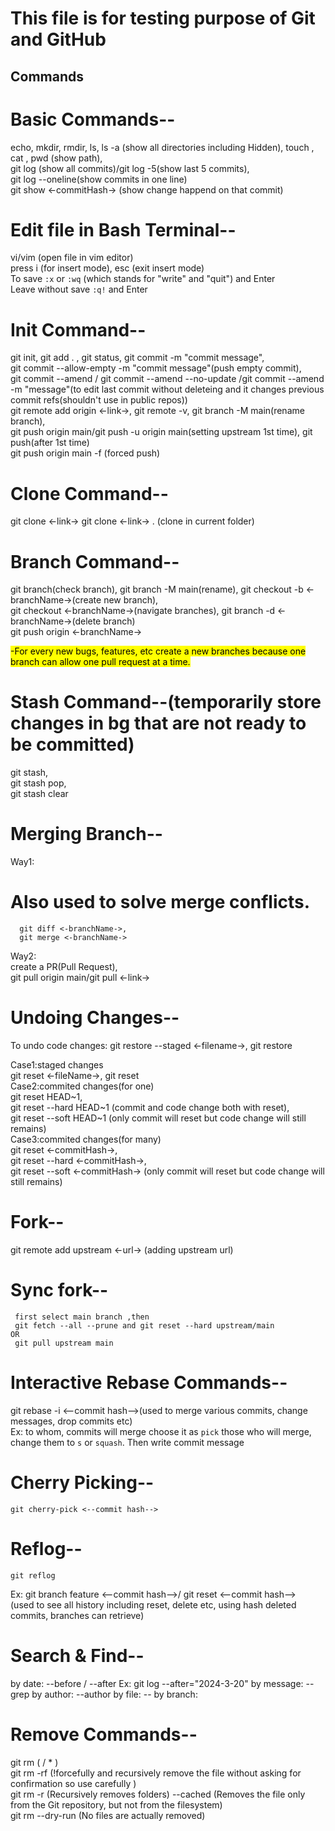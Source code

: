 # This file is for testing purpose of Git and GitHub
## Commands

# Basic Commands--<br>

  echo,
  mkdir,
  rmdir,
  ls,
  ls -a (show all directories including Hidden),
  touch <filename>,
  cat <filename>,
  pwd (show path),<br>
  git log (show all commits)/git log -5(show last 5 commits),<br>
  git log --oneline(show commits in one line)<br>
  git show <-commitHash-> (show change happend on that commit)

# Edit file in Bash Terminal--<br>
  vi/vim <filename> (open file in vim editor)<br>
  press i (for insert mode), esc (exit insert mode)<br>
  To save `:x` or `:wq` (which stands for "write" and "quit") and Enter <br>
  Leave without save `:q!` and Enter


# Init Command--<br>

  git init, git add . , git status, git commit -m "commit message",<br>
  git commit --allow-empty -m "commit message"(push empty commit),<br>
  git commit --amend / git commit --amend --no-update /git commit --amend -m "message"(to edit last commit without deleteing and it changes previous commit refs(shouldn't use in public repos))<br>
  git remote add origin <-link->, git remote -v, git branch -M main(rename branch), <br>
  git push origin main/git push -u origin main(setting upstream 1st time), git push(after 1st time) <br>
  git push origin main -f (forced push)<br>

# Clone Command--<br>

  git clone <-link->
  git clone <-link-> . (clone in current folder)

# Branch Command--<br>

  git branch(check branch), git branch -M main(rename), git checkout -b <-branchName->(create new branch),<br>
  git checkout <-branchName->(navigate branches), git branch -d <-branchName->(delete branch)<br>
  git push origin <-branchName->

  <mark>-For every new bugs, features, etc create a new branches because one branch can allow 
  one pull request at a time.</mark>


# Stash Command--(temporarily store changes in bg that are not ready to be committed)<br>
  git stash,<br>
  git stash pop,<br>
  git stash clear<br>

# Merging Branch--<br>

Way1:<br>

# Also used to solve merge conflicts.

      git diff <-branchName->,
      git merge <-branchName->

Way2:<br>
  create a PR(Pull Request),<br>
  git pull origin main/git pull <-link->

# Undoing Changes--<br>

To undo code changes:
  git restore --staged <-filename->, git restore<br>

Case1:staged changes <br>
  git reset <-fileName->,
  git reset
<br>
Case2:commited changes(for one)<br>
  git reset HEAD~1,<br>
  git reset --hard HEAD~1 (commit and code change both with reset),<br>
  git reset --soft HEAD~1 (only commit will reset but code change will still remains)<br>
Case3:commited changes(for many)<br>
  git reset <-commitHash->,<br>
  git reset --hard <-commitHash->, <br>
  git reset --soft <-commitHash-> (only commit will reset but code change will still remains)<br>

# Fork--<br>
  git remote add upstream <-url-> (adding upstream url)
  # Sync fork--<br>
     first select main branch ,then
     git fetch --all --prune and git reset --hard upstream/main
	OR
     git pull upstream main

# Interactive Rebase Commands--<br>
  
  git rebase -i <--commit hash-->(used to merge various commits, change messages, drop commits etc)<br>
  Ex: to whom, commits will merge choose it as `pick` those who will merge, change them to `s` or `squash`. Then write commit message<br> 

# Cherry Picking--<br>
    git cherry-pick <--commit hash-->

# Reflog--<br>
    git reflog
   Ex: git branch feature <--commit hash-->/ git reset <--commit hash-->
  <br>(used to see all history including reset, delete etc, using hash deleted commits, branches can retrieve)

# Search & Find--<br>
  by date:
  	--before / --after
  Ex: git log --after="2024-3-20"
  by message: 
  	--grep
  by author:
  	--author
  by file:
  	-- <filename>
  by branch:
  	<branch-A>

# Remove Commands--<br>

  git rm ( <filename> / * ) <br>
  git rm -rf <filename> (!forcefully and recursively remove the file without asking for confirmation so use carefully )<br> 
  git rm -r (Recursively removes folders) --cached (Removes the file only from the Git repository, but not from the filesystem) <br>
  git rm --dry-run (No files are actually removed) <br>
